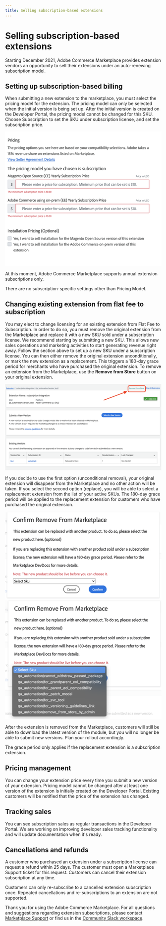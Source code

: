 ```yaml
---
title: Selling subscription-based extensions
---
```


# Selling subscription-based extensions

Starting December 2021, Adobe Commerce Marketplace provides extension vendors an opportunity to sell their extensions under an auto-renewing subscription model.

## Setting up subscription-based billing

When submitting a new extension to the marketplace, you must select the pricing model for the extension. The pricing model can only be selected when the initial version is being set up. After the initial version is created on the Developer Portal, the pricing model cannot be changed for this SKU. Choose Subscription to set the SKU under subscription license, and set the subscription price.

![](../../sellers/_images/subscriptions-pricing-model.png)

<InlineAlert variant="info" slots="text"/>

At this moment, Adobe Commerce Marketplace supports annual extension subscriptions only.

There are no subscription-specific settings other than Pricing Model.

## Changing existing extension from flat fee to subscription

You may elect to change licensing for an existing extension from Flat Fee to Subscription. In order to do so, you must remove the original extension from the Marketplace and replace it with a new SKU sold under a subscription license.
We recommend starting by submitting a new SKU. This allows new sales operations and marketing activities to start generating revenue right away. Follow the section above to set up a new SKU under a subscription license.
You can then either remove the original extension unconditionally, or mark the new extension as a replacement. This triggers a 180-day grace period for merchants who have purchased the original extension.
To remove an extension from the Marketplace, use the **Remove from Store** button on your original extension.

![](../../sellers/_images/subscriptions-remove-from-store.png)

If you decide to use the first option (unconditional removal), your original extension will disappear from the Marketplace and no other action will be taken.
If you select the second option (replace), you will be able to select a replacement extension from the list of your active SKUs. The 180-day grace period will be applied to the replacement extension for customers who have purchased the original extension.

![](../../sellers/_images/subscriptions-confirm-remove.png)
![](../../sellers/_images/subscriptions-remove-replace.png)

<InlineAlert variant="warning" slots="text"/>

After the extension is removed from the Marketplace, customers will still be able to download the latest version of the module, but you will no longer be able to submit new versions. Plan your rollout accordingly.

<InlineAlert variant="info" slots="text"/>

The grace period only applies if the replacement extension is a subscription extension.

## Pricing management

You can change your extension price every time you submit a new version of your extension.
Pricing model cannot be changed after at least one version of the extension is initially created on the Developer Portal.
Existing customers will be notified that the price of the extension has changed.

## Tracking sales

You can see subscription sales as regular transactions in the Developer Portal. We are working on improving developer sales tracking functionality and will update documentation when it's ready.

## Cancellations and refunds

A customer who purchased an extension under a subscription license can request a refund within 25 days. The customer must open a Marketplace Support ticket for this request.
Customers can cancel their extension subscription at any time.

<InlineAlert variant="info" slots="text"/>

Customers can only re-subscribe to a cancelled extension subscription once. Repeated cancellations and re-subscriptions to an extension are not supported.

Thank you for using the Adobe Commerce Marketplace. For all questions and suggestions regarding extension subscriptions, please contact [Marketplace Support](https://marketplacesupport.magento.com) or find us in the [Community Slack workspace](https://opensource.magento.com/slack).
